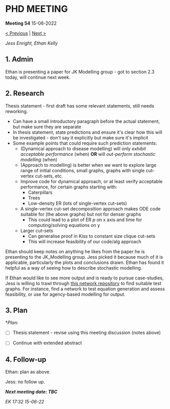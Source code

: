 # PHD MEETING

__Meeting 54__
15-06-2022

[< Previous](../06/53_06-06-22.md) | [Next >]()

_Jess Enright,_
_Ethan Kelly_


## 1. Admin

Ethan is presenting a paper for JK Modelling group - got to section 2.3 today, will continue next week.


## 2. Research

Thesis statement - first draft has some relevant statements, still needs reworking.
- Can have a small introductory paragraph before the actual statement, but make sure they are separate
- In thesis statement, state predictions and ensure it's clear how this will be investigated - don't say it explicitly but make sure it's implicit
- Some example points that could require such prediction statements:
	- (Dynamical approach to disease modelling) will only _exhibit acceptable performance_ (when) __OR__ will _out-perform stochastic modelling_ (when)
	- (Approach to modelling) is better when we want to explore large range of initial conditions, small graphs, graphs with single cut-vertex cut-sets, etc.
	- Improve code for dynamical approach, or at least verify acceptable performance, for certain graphs starting with:
		- Caterpillars
		- Trees
		- Low-density ER (lots of single-vertex cut-sets)
	- A single-vertex cut-set decomposition approach makes ODE code suitable for (the above graphs) but not for denser graphs
		- This could lead to a plot of ER $p$ on x axis and time for computing/solving equations on y
	- Larger cut-sets
		- Can generalise proof in Kiss to constant size clique cut-sets
		- This will increase feasibility of our code/alg approach

Ethan should keep notes on anything he likes from the paper he is presenting to the JK_Modelling group. Jess picked it because much of it is applicable, particularly the plots and conclusions drawn. Ethan has found it helpful as a way of seeing how to describe stochastic modelling.

If Ethan would like to see more output and is ready to pursue case-studies, Jess is willing to trawl through [this network repository](www.networkrepository.com) to find suitable test graphs. For instance, find a network to test equation generation and assess feasibility, or use for agency-based modelling for output.

## 3. Plan

**Plan:*
- [ ] Thesis statement - revise using this meeting discussion (notes above)
- [ ] Continue with extended abstract



## 4. Follow-up

Ethan: plan as above.

Jess: no follow up.


**_Next meeting date: TBC_**



_EK 17:32 15-06-22_
